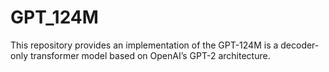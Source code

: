 # GPT_124M
This repository provides an implementation of the GPT-124M is a decoder-only transformer model based on OpenAI’s GPT-2 architecture.
